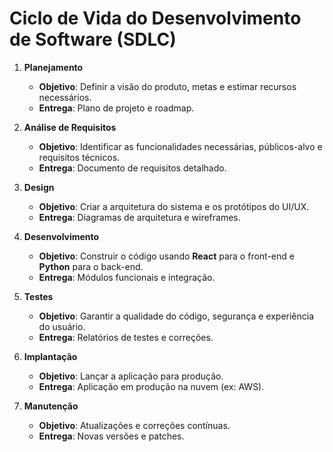 # Ciclo de Vida do Desenvolvimento de Software (SDLC)

1. **Planejamento**
   - **Objetivo**: Definir a visão do produto, metas e estimar recursos necessários.
   - **Entrega**: Plano de projeto e roadmap.

2. **Análise de Requisitos**
   - **Objetivo**: Identificar as funcionalidades necessárias, públicos-alvo e requisitos técnicos.
   - **Entrega**: Documento de requisitos detalhado.

3. **Design**
   - **Objetivo**: Criar a arquitetura do sistema e os protótipos do UI/UX.
   - **Entrega**: Diagramas de arquitetura e wireframes.

4. **Desenvolvimento**
   - **Objetivo**: Construir o código usando **React** para o front-end e **Python** para o back-end.
   - **Entrega**: Módulos funcionais e integração.

5. **Testes**
   - **Objetivo**: Garantir a qualidade do código, segurança e experiência do usuário.
   - **Entrega**: Relatórios de testes e correções.

6. **Implantação**
   - **Objetivo**: Lançar a aplicação para produção.
   - **Entrega**: Aplicação em produção na nuvem (ex: AWS).

7. **Manutenção**
   - **Objetivo**: Atualizações e correções contínuas.
   - **Entrega**: Novas versões e patches.
